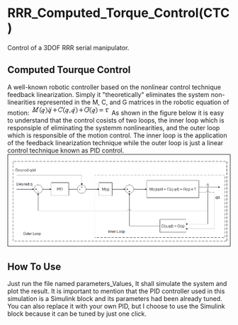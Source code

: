 # RRR_Computed_Torque_Control(CTC)
Control of a 3DOF RRR serial manipulator.
## Computed Tourque Control 
A well-known robotic controller based on the nonlinear control technique feedback linearization. Simply it "theoretically" eliminates the system non-linearities represented in the M, C, and G matrices in the robotic equation of motion:
![robotic eqn. of motion](https://github.com/engmohamed374/RRR_Computed_Torque_Control-CTC-/blob/main/eqn.gif "robotic eqn. of motion")
As shown in the figure below it is easy to understand that the control cosists of two loops, the inner loop which is responsiple of eliminating the systemm nonlinearities, and the outer loop which is responsible of the motion control. The inner loop is the application of the feedback linearization technique while the outer loop is just a linear control technique known as PID control.
![CTC](https://github.com/engmohamed374/RRR_Computed_Torque_Control-CTC-/blob/main/CTC.png "CTC")
## How To Use
Just run the file named parameters_Values, It shall simulate the system and plot the result. It is important to mention that the PID controller used in this simulation is a Simulink block and its parameters had been already tuned. You can also replace it with your own PID, but I choose to use the Simulink block because it can be tuned by just one click.